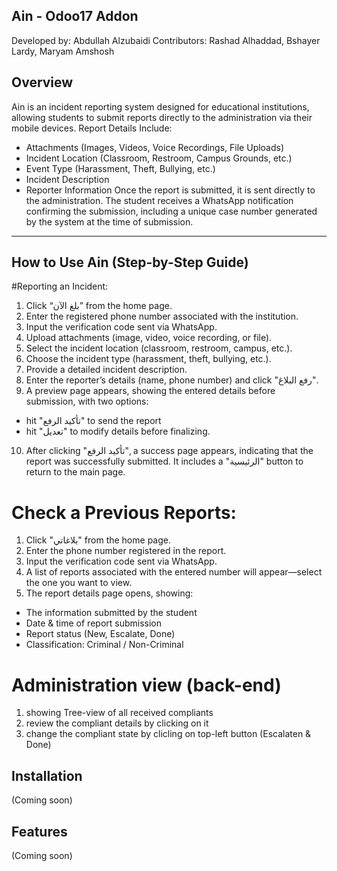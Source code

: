 ## Ain - Odoo17 Addon
Developed by: Abdullah Alzubaidi
Contributors: Rashad Alhaddad, Bshayer Lardy, Maryam Amshosh

## Overview
Ain is an incident reporting system designed for educational institutions, allowing students to submit reports directly to the administration via their mobile devices.
Report Details Include:
- Attachments (Images, Videos, Voice Recordings, File Uploads)
- Incident Location (Classroom, Restroom, Campus Grounds, etc.)
- Event Type (Harassment, Theft, Bullying, etc.)
- Incident Description
- Reporter Information
Once the report is submitted, it is sent directly to the administration.
The student receives a WhatsApp notification confirming the submission, including a unique case number generated by the system at the time of submission.

---

## How to Use Ain (Step-by-Step Guide)

#Reporting an Incident:
1. Click “بلغ الآن” from the home page.
2. Enter the registered phone number associated with the institution.
3. Input the verification code sent via WhatsApp.
4. Upload attachments (image, video, voice recording, or file).
5. Select the incident location (classroom, restroom, campus, etc.).
6. Choose the incident type (harassment, theft, bullying, etc.).
7. Provide a detailed incident description.
8. Enter the reporter’s details (name, phone number) and click "رفع البلاغ".
9. A preview page appears, showing the entered details before submission, with two options:
- hit "تأكيد الرفع" to send the report
- hit "تعديل" to modify details before finalizing.
10. After clicking "تأكيد الرفع", a success page appears, indicating that the report was successfully submitted. It includes a "الرئيسية" button to return to the main page.

# Check a Previous Reports:
1. Click "بلاغاتي" from the home page.
2. Enter the phone number registered in the report.
3. Input the verification code sent via WhatsApp.
4. A list of reports associated with the entered number will appear—select the one you want to view.
5. The report details page opens, showing:
- The information submitted by the student
- Date & time of report submission
- Report status (New, Escalate, Done)
- Classification: Criminal / Non-Criminal


# Administration view (back-end)
1. showing Tree-view of all received compliants
2. review the compliant details by clicking on it
3. change the compliant state by clicling on top-left button (Escalaten & Done)

## Installation
(Coming soon)

## Features
(Coming soon)
